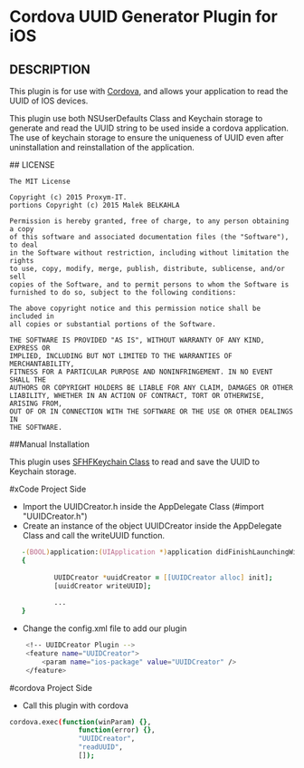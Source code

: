 # Cordova UUID Generator Plugin for iOS

## DESCRIPTION

This plugin is for use with [Cordova](http://incubator.apache.org/cordova/), and allows your application to read the UUID of IOS devices.

This plugin use both NSUserDefaults Class and Keychain storage to generate and read the UUID string to be used inside a cordova application.
The use of keychain storage to ensure the uniqueness of UUID even after uninstallation and reinstallation of the application.

##<a name="license"></a> LICENSE

	The MIT License

	Copyright (c) 2015 Proxym-IT.
	portions Copyright (c) 2015 Malek BELKAHLA

	Permission is hereby granted, free of charge, to any person obtaining a copy
	of this software and associated documentation files (the "Software"), to deal
	in the Software without restriction, including without limitation the rights
	to use, copy, modify, merge, publish, distribute, sublicense, and/or sell
	copies of the Software, and to permit persons to whom the Software is
	furnished to do so, subject to the following conditions:

	The above copyright notice and this permission notice shall be included in
	all copies or substantial portions of the Software.

	THE SOFTWARE IS PROVIDED "AS IS", WITHOUT WARRANTY OF ANY KIND, EXPRESS OR
	IMPLIED, INCLUDING BUT NOT LIMITED TO THE WARRANTIES OF MERCHANTABILITY,
	FITNESS FOR A PARTICULAR PURPOSE AND NONINFRINGEMENT. IN NO EVENT SHALL THE
	AUTHORS OR COPYRIGHT HOLDERS BE LIABLE FOR ANY CLAIM, DAMAGES OR OTHER
	LIABILITY, WHETHER IN AN ACTION OF CONTRACT, TORT OR OTHERWISE, ARISING FROM,
	OUT OF OR IN CONNECTION WITH THE SOFTWARE OR THE USE OR OTHER DEALINGS IN
	THE SOFTWARE.




##<a name="manual_installation"></a>Manual Installation

This plugin uses [SFHFKeychain Class](https://github.com/jayway/SFHFKeychainUtils) to read and save the UUID to Keychain storage.

#xCode Project Side

- Import the UUIDCreator.h inside the AppDelegate Class (#import "UUIDCreator.h")
- Create an instance of the object UUIDCreator inside the AppDelegate Class and call the writeUUID function.
 ```zsh
	-(BOOL)application:(UIApplication *)application didFinishLaunchingWithOptions:(NSDictionary *)launchOptions 
	{
    
    		UUIDCreator *uuidCreator = [[UUIDCreator alloc] init];
    		[uuidCreator writeUUID];
    
    		...
	}
```
- Change the config.xml file to add our plugin
```zsh
    <!-- UUIDCreator Plugin -->
    <feature name="UUIDCreator">
        <param name="ios-package" value="UUIDCreator" />
    </feature>
```
#cordova Project Side
- Call this plugin with cordova
```zsh
cordova.exec(function(winParam) {},
                 function(error) {},
                 "UUIDCreator",
                 "readUUID",
                 []);

```
